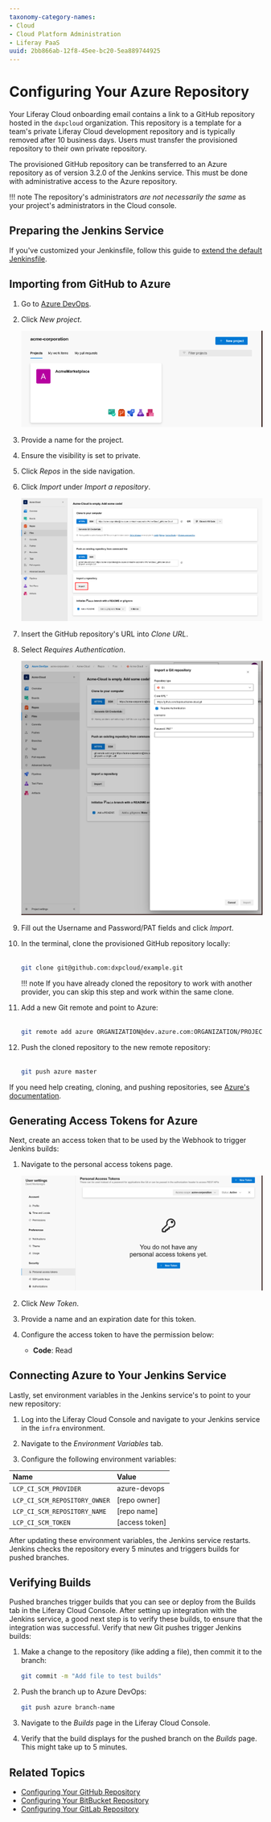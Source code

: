 ```yaml
---
taxonomy-category-names:
- Cloud
- Cloud Platform Administration
- Liferay PaaS
uuid: 2bb866ab-12f8-45ee-bc20-5ea889744925
---
```


# Configuring Your Azure Repository

Your Liferay Cloud onboarding email contains a link to a GitHub repository hosted in the `dxpcloud` organization. This repository is a template for a team's private Liferay Cloud development repository and is typically removed after 10 business days. Users must transfer the provisioned repository to their own private repository.

The provisioned GitHub repository can be transferred to an Azure repository as of version 3.2.0 of the Jenkins service. This must be done with administrative access to the Azure repository.

!!! note
    The repository's administrators *are not necessarily the same* as your project's administrators in the Cloud console.

## Preparing the Jenkins Service

If you've customized your Jenkinsfile, follow this guide to [extend the default Jenkinsfile](../platform-services/continuous-integration.md#extending-the-default-jenkinsfile).

## Importing from GitHub to Azure

1. Go to [Azure DevOps](https://dev.azure.com/).

1. Click *New project*.

   ![Click New project to begin creating a new Azure repository.](./configuring-your-azure-repository/images/01.png)

1. Provide a name for the project.

1. Ensure the visibility is set to private.

1. Click *Repos* in the side navigation.

1. Click *Import* under *Import a repository*.

   ![Click Import to open the import modal.](./configuring-your-azure-repository/images/02.png)

1. Insert the GitHub repository's URL into *Clone URL*.

1. Select *Requires Authentication*.

   ![Import the GitHub repository using the import modal.](./configuring-your-azure-repository/images/03.png)

1. Fill out the Username and Password/PAT fields and click *Import*.

1. In the terminal, clone the provisioned GitHub repository locally:

   ```bash

   git clone git@github.com:dxpcloud/example.git

   ```

   !!! note
       If you have already cloned the repository to work with another provider, you can skip this step and work within the same clone.

1. Add a new Git remote and point to Azure:

   ```bash

   git remote add azure ORGANIZATION@dev.azure.com:ORGANIZATION/PROJECTNAME/_git/PROJECTNAME

   ```

1. Push the cloned repository to the new remote repository:

   ```bash

   git push azure master

   ```

If you need help creating, cloning, and pushing repositories, see [Azure's documentation](https://learn.microsoft.com/en-us/azure/devops/user-guide/code-with-git?toc=%2Fazure%2Fdevops%2Fget-started%2Ftoc.json&view=azure-devops).

## Generating Access Tokens for Azure

Next, create an access token that to be used by the Webhook to trigger Jenkins builds:

1. Navigate to the personal access tokens page.

   ![Create a personal access token for Azure, which cannot be accessed again later.](./configuring-your-azure-repository/images/04.png)

1. Click *New Token*.

1. Provide a name and an expiration date for this token.

1. Configure the access token to have the permission below:

   - **Code**: Read

## Connecting Azure to Your Jenkins Service

Lastly, set environment variables in the Jenkins service's to point to your new repository:

1. Log into the Liferay Cloud Console and navigate to your Jenkins service in the `infra` environment.

1. Navigate to the *Environment Variables* tab.

1. Configure the following environment variables:

| Name                          | Value          |
| :---------------------------- | :------------- |
| `LCP_CI_SCM_PROVIDER`         | azure-devops   |
| `LCP_CI_SCM_REPOSITORY_OWNER` | [repo owner]   |
| `LCP_CI_SCM_REPOSITORY_NAME`  | [repo name]    |
| `LCP_CI_SCM_TOKEN`            | [access token] |

After updating these environment variables, the Jenkins service restarts. Jenkins checks the repository every 5 minutes and triggers builds for pushed branches.

## Verifying Builds

Pushed branches trigger builds that you can see or deploy from the Builds tab in the Liferay Cloud Console. After setting up integration with the Jenkins service, a good next step is to verify these builds, to ensure that the integration was successful. Verify that new Git pushes trigger Jenkins builds:

1. Make a change to the repository (like adding a file), then commit it to the branch:

   ```bash
   git commit -m "Add file to test builds"
   ```

1. Push the branch up to Azure DevOps:

   ```bash
   git push azure branch-name
   ```

1. Navigate to the *Builds* page in the Liferay Cloud Console.

1. Verify that the build displays for the pushed branch on the *Builds* page. This might take up to 5 minutes.

## Related Topics

- [Configuring Your GitHub Repository](./configuring-your-github-repository.md)
- [Configuring Your BitBucket Repository](./configuring-your-bitbucket-repository.md)
- [Configuring Your GitLab Repository](./configuring-your-gitlab-repository.md)
